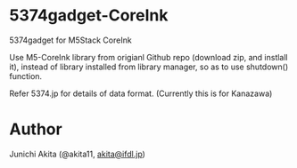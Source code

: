 # 5374gadget-CoreInk
5374gadget for M5Stack CoreInk

Use M5-CoreInk library from origianl Github repo (download zip, and instlall it), instead of library installed from library manager, so as to use shutdown() function. 

Refer 5374.jp for details of data format. (Currently this is for Kanazawa)

# Author
Junichi Akita (@akita11, akita@ifdl.jp)
